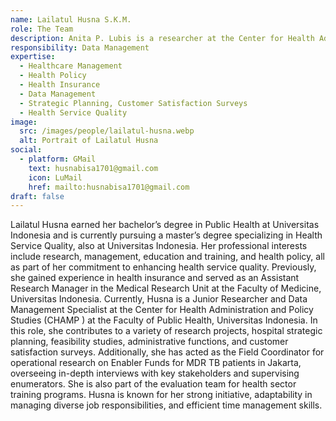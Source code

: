 ```yaml
---
name: Lailatul Husna S.K.M.
role: The Team
description: Anita P. Lubis is a researcher at the Center for Health Administration and Policy Studies (CHAMPS UI). She earned a Bachelor's degree in Public Health in 2014 and a Master's degree in Social Welfare Economics in 2021 from the University of Indonesia.
responsibility: Data Management
expertise:
  - Healthcare Management
  - Health Policy
  - Health Insurance
  - Data Management
  - Strategic Planning, Customer Satisfaction Surveys
  - Health Service Quality
image:
  src: /images/people/lailatul-husna.webp
  alt: Portrait of Lailatul Husna
social:
  - platform: GMail
    text: husnabisa1701@gmail.com
    icon: LuMail
    href: mailto:husnabisa1701@gmail.com
draft: false
---
```


Lailatul Husna earned her bachelor’s degree in Public Health at Universitas Indonesia and is currently pursuing a master’s degree specializing in Health Service Quality, also at Universitas Indonesia. Her professional interests include research, management, education and training, and health policy, all as part of her commitment to enhancing health service quality. Previously, she gained experience in health insurance and served as an Assistant Research Manager in the Medical Research Unit at the Faculty of Medicine, Universitas Indonesia. Currently, Husna is a Junior Researcher and Data Management Specialist at the Center for Health Administration and Policy Studies (CHAMP ) at the Faculty of Public Health, Universitas Indonesia. In this role, she contributes to a variety of research projects, hospital strategic planning, feasibility studies, administrative functions, and customer satisfaction surveys. Additionally, she has acted as the Field Coordinator for operational research on Enabler Funds for MDR TB patients in Jakarta, overseeing in-depth interviews with key stakeholders and supervising enumerators. She is also part of the evaluation team for health sector training programs. Husna is known for her strong initiative, adaptability in managing diverse job responsibilities, and efficient time management skills.
